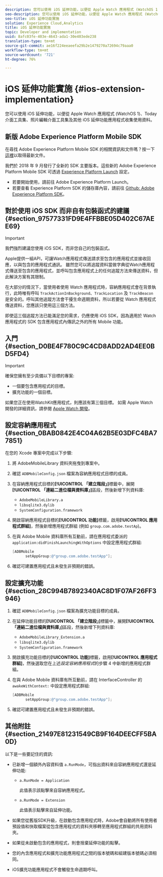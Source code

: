 ```yaml
---
description: 您可以使用 iOS 延伸功能，以便從 Apple Watch 應用程式 (WatchOS 1)、Today 介面工具集、照片編輯介面工具集及其他 iOS 延伸功能應用程式收集使用資料。
seo-description: 您可以使用 iOS 延伸功能，以便從 Apple Watch 應用程式 (WatchOS 1)、Today 介面工具集、照片編輯介面工具集及其他 iOS 延伸功能應用程式收集使用資料。
seo-title: iOS 延伸功能實施
solution: Experience Cloud,Analytics
title: iOS 延伸功能實施
topic: Developer and implementation
uuid: 8afc03fe-403e-4643-ada1-30e403ede238
translation-type: tm+mt
source-git-commit: ae16f224eeaeefa29b2e1479270a72694c79aaa0
workflow-type: tm+mt
source-wordcount: '721'
ht-degree: 76%

---
```



# iOS 延伸功能實施 {#ios-extension-implementation}

您可以使用 iOS 延伸功能，以便從 Apple Watch 應用程式 (WatchOS 1)、Today 介面工具集、照片編輯介面工具集及其他 iOS 延伸功能應用程式收集使用資料。

## 新版 Adobe Experience Platform Mobile SDK

在尋找 Adobe Experience Platform Mobile SDK 的相關資訊和文件嗎？按一下[這裡](https://aep-sdks.gitbook.io/docs/)以取得最新文件。

我們於 2018 年 9 月發行了全新的 SDK 主要版本。這些新的 Adobe Experience Platform Mobile SDK 可透過 [Experience Platform Launch](https://www.adobe.com/tw/experience-platform/launch.html) 設定。

* 若要開始使用，請前往 Adobe Experience Platform Launch。
* 若要查看 Experience Platform SDK 的儲存庫內容，請前往 [Github: Adobe Experience Platform SDK](https://github.com/Adobe-Marketing-Cloud/acp-sdks)。

## 對於使用 iOS SDK 而非自有包裝函式的建議 {#section_97577331FD9E4FFBBE05D402C67AEE69}

>[!IMPORTANT]
>
>我們強烈建議您使用 iOS SDK，而非您自己的包裝函式。

Apple提供一組API，可讓Watch應用程式傳送請求至包含的應用程式並接收回應，以與包含的應用程式通訊。 雖然您可以將追蹤資料當做字典從Watch應用程式傳送至包含的應用程式，並呼叫包含應用程式上的任何追蹤方法來傳送資料，但此解決方案有其限制。

在大部分的情況下，當使用者使用 Watch 應用程式時，容納應用程式會在背景執行，此時唯有呼叫 `TrackActionInBackground`、`TrackLocation` 及 `TrackBeacon` 是安全的。呼叫其他追蹤方法會干擾生命週期資料，所以若要從 Watch 應用程式傳送資料，您應該只使用這三個方法。

即使這三個追蹤方法已能滿足您的需求，仍應使用 iOS SDK，因為適用於 Watch 應用程式的 SDK 包含應用程式內傳訊之外的所有 Mobile 功能。

## 入門 {#section_D0BE4F780C9C4CD8ADD2AD4EE0BD5FD4}

>[!IMPORTANT]
>
>確保您擁有至少具備以下目標的專案:
>
>* 一個要包含應用程式的目標。
>* 擴充功能的一個目標。

>



如果您正在使用WatchKit應用程式，則應該有第三個目標。 如需 Apple Watch 開發的詳細資訊，請參閱 [Apple Watch 開發](https://developer.apple.com/library/ios/documentation/General/Conceptual/WatchKitProgrammingGuide/index.html#//apple_ref/doc/uid/TP40014969-CH8-SW1)。

## 設定容納應用程式 {#section_0BAB0842E4C04A62B5E03DFC4BA77851}

在您的 Xcode 專案中完成以下步驟:

1. 將 AdobeMobileLibrary 資料夾拖曳到專案中。
1. 確認 `ADBMobileConfig.json` 檔案為容納應用程式目標的成員。
1. 在容納應用程式目標的&#x200B;**[!UICONTROL 「建立階段」]**&#x200B;標籤中，展開&#x200B;**[!UICONTROL 「連結二進位檔與資料庫」]**&#x200B;區段，然後新增下列資料庫:

   * `AdobeMobileLibrary.a`
   * `libsqlite3.dylib`
   * `SystemConfiguration.framework`

1. 開啟容納應用程式目標的&#x200B;**[!UICONTROL 功能]**&#x200B;標籤，啟用&#x200B;**[!UICONTROL 應用程式群組]**，然後新增應用程式群組 (例如 `group.com.adobe.testAp`)。

1. 在與 Adobe Mobile 資料庫所有互動前，請在應用程式委派的 `application:didFinishLaunchingWithOptions` 中設定應用程式群組:

   ```objective-c
   [ADBMobile 
         setAppGroup:@"group.com.adobe.testApp"];
   ```

1. 確認可建置應用程式且未發生非預期的錯誤。

## 設定擴充功能 {#section_28C994B7892340AC8D1F07AF26FF3946}

1. 確認 `ADBMobileConfig.json` 檔案為擴充功能目標的成員。
1. 在延伸功能目標的&#x200B;**[!UICONTROL 「建立階段」]**&#x200B;標籤中，展開&#x200B;**[!UICONTROL 「連結二進位檔與資料庫」]**&#x200B;區段，然後新增下列資料庫:

   * `AdobeMobileLibrary_Extension.a`
   * `libsqlite3.dylib`
   * `SystemConfiguration.framework`

1. 開啟擴充功能目標的&#x200B;**[!UICONTROL 功能]**&#x200B;標籤，啟用&#x200B;**[!UICONTROL 應用程式群組]**，然後選取您在上述&#x200B;*設定容納應用程式*&#x200B;的步驟 4 中新增的應用程式群組。

1. 在與 Adobe Mobile 資料庫有所互動前，請在 InterfaceController 的 `awakeWithContext:` 中設定應用程式群組:

   ```objective-c
   [ADBMobile 
         setAppGroup:@"group.com.adobe.testApp"];
   ```

1. 確認可建置應用程式且未發生非預期的錯誤。

## 其他附註 {#section_21497E81231549CB9F164DEECFF5BA0D}

以下是一些要記住的資訊:

* 已新增一個額外內容資料值 `a.RunMode`，可指出資料來自容納應用程式還是延伸功能:

   * `a.RunMode = Application`

      此值表示該點擊來自容納應用程式。
   * `a.RunMode = Extension`

      此值表示點擊來自延伸功能。

* 如果您從舊版SDK升級，在啟動包含應用程式時，Adobe會自動將所有使用者預設值和快取檔案從包含應用程式的資料夾移轉至應用程式群組的共用資料夾。
* 如果從未啟動包含的應用程式，則會捨棄延伸功能的點擊。
* 您的內含應用程式和擴充功能應用程式之間的版本號碼和組建版本號碼必須相同。
* iOS擴充功能應用程式不會觸發生命週期呼叫。

